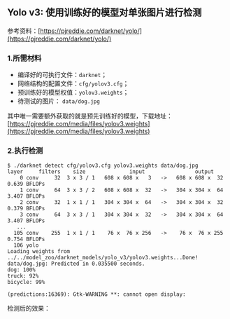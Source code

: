 ## Yolo v3: 使用训练好的模型对单张图片进行检测

参考资料：[https://pjreddie.com/darknet/yolo/](https://pjreddie.com/darknet/yolo/)

### 1.所需材料

* 编译好的可执行文件：`darknet`；
* 网络结构的配置文件：`cfg/yolov3.cfg`；
* 预训练好的模型权值：`yolov3.weights`；
* 待测试的图片：      `data/dog.jpg`

其中唯一需要额外获取的就是预先训练好的模型，下载地址：[https://pjreddie.com/media/files/yolov3.weights](https://pjreddie.com/media/files/yolov3.weights)

### 2.执行检测

```shell
$ ./darknet detect cfg/yolov3.cfg yolov3.weights data/dog.jpg
layer     filters    size              input                output
    0 conv     32  3 x 3 / 1   608 x 608 x   3   ->   608 x 608 x  32  0.639 BFLOPs
    1 conv     64  3 x 3 / 2   608 x 608 x  32   ->   304 x 304 x  64  3.407 BFLOPs
    2 conv     32  1 x 1 / 1   304 x 304 x  64   ->   304 x 304 x  32  0.379 BFLOPs
    3 conv     64  3 x 3 / 1   304 x 304 x  32   ->   304 x 304 x  64  3.407 BFLOPs
   ...
  105 conv    255  1 x 1 / 1    76 x  76 x 256   ->    76 x  76 x 255  0.754 BFLOPs
  106 yolo
Loading weights from ../../model_zoo/darknet_models/yolo_v3/yolov3.weights...Done!
data/dog.jpg: Predicted in 0.035500 seconds.
dog: 100%
truck: 92%
bicycle: 99%

(predictions:16369): Gtk-WARNING **: cannot open display:
```

检测后的效果：


